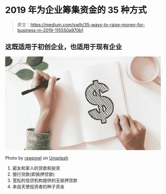 # 2019 年为企业筹集资金的 35 种方式

> 原文：<https://medium.com/swlh/35-ways-to-raise-money-for-business-in-2019-115550a970b1>

## 这既适用于初创企业，也适用于现有企业

![](img/a22e546b0cc8ec50cb7a5269c771d23b.png)

Photo by [rawpixel](https://unsplash.com/@rawpixel?utm_source=medium&utm_medium=referral) on [Unsplash](https://unsplash.com?utm_source=medium&utm_medium=referral)

1.  密友和家人的贷款和投资
2.  银行贷款(即抵押贷款)
3.  宽松的信贷机构提供的无抵押贷款
4.  来自天使投资者的种子资金